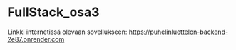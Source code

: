 # FullStack_osa3


Linkki internetissä olevaan sovellukseen: 
https://puhelinluettelon-backend-2e87.onrender.com
